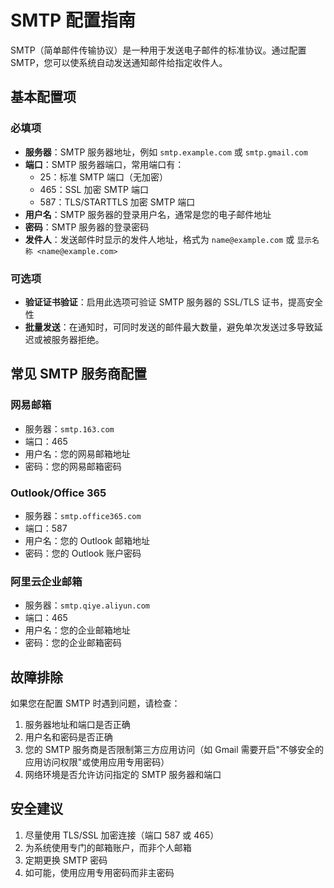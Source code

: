 # SMTP 配置指南

SMTP（简单邮件传输协议）是一种用于发送电子邮件的标准协议。通过配置 SMTP，您可以使系统自动发送通知邮件给指定收件人。

## 基本配置项

### 必填项

* **服务器**：SMTP 服务器地址，例如 `smtp.example.com` 或 `smtp.gmail.com`
* **端口**：SMTP 服务器端口，常用端口有：
  * 25：标准 SMTP 端口（无加密）
  * 465：SSL 加密 SMTP 端口
  * 587：TLS/STARTTLS 加密 SMTP 端口
* **用户名**：SMTP 服务器的登录用户名，通常是您的电子邮件地址
* **密码**：SMTP 服务器的登录密码
* **发件人**：发送邮件时显示的发件人地址，格式为 `name@example.com` 或 `显示名称 <name@example.com>`

### 可选项

* **验证证书验证**：启用此选项可验证 SMTP 服务器的 SSL/TLS 证书，提高安全性
* **批量发送**：在通知时，可同时发送的邮件最大数量，避免单次发送过多导致延迟或被服务器拒绝。

## 常见 SMTP 服务商配置

### 网易邮箱

* 服务器：`smtp.163.com`
* 端口：465
* 用户名：您的网易邮箱地址
* 密码：您的网易邮箱密码

### Outlook/Office 365

* 服务器：`smtp.office365.com`
* 端口：587
* 用户名：您的 Outlook 邮箱地址
* 密码：您的 Outlook 账户密码

### 阿里云企业邮箱

* 服务器：`smtp.qiye.aliyun.com`
* 端口：465
* 用户名：您的企业邮箱地址
* 密码：您的企业邮箱密码

## 故障排除

如果您在配置 SMTP 时遇到问题，请检查：

1. 服务器地址和端口是否正确
2. 用户名和密码是否正确
3. 您的 SMTP 服务商是否限制第三方应用访问（如 Gmail 需要开启"不够安全的应用访问权限"或使用应用专用密码）
4. 网络环境是否允许访问指定的 SMTP 服务器和端口

## 安全建议

1. 尽量使用 TLS/SSL 加密连接（端口 587 或 465）
2. 为系统使用专门的邮箱账户，而非个人邮箱
3. 定期更换 SMTP 密码
4. 如可能，使用应用专用密码而非主密码
